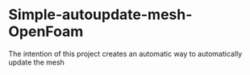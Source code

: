 # Simple-autoupdate-mesh-OpenFoam
The intention of this project creates an automatic way to automatically update the mesh

